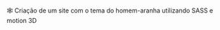 <div align="center">
  <img href="https://github.com/Pedrovinhas/spider-man/blob/master/img/spiderman-text.png">
</div>

🕸 Criação de um site com o tema do homem-aranha utilizando SASS e motion 3D
